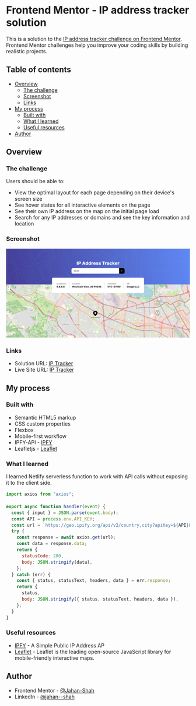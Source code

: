 # Frontend Mentor - IP address tracker solution

This is a solution to the [IP address tracker challenge on Frontend Mentor](https://www.frontendmentor.io/challenges/ip-address-tracker-I8-0yYAH0). Frontend Mentor challenges help you improve your coding skills by building realistic projects.

## Table of contents

- [Overview](#overview)
  - [The challenge](#the-challenge)
  - [Screenshot](#screenshot)
  - [Links](#links)
- [My process](#my-process)
  - [Built with](#built-with)
  - [What I learned](#what-i-learned)
  - [Useful resources](#useful-resources)
- [Author](#author)

## Overview

### The challenge

Users should be able to:

- View the optimal layout for each page depending on their device's screen size
- See hover states for all interactive elements on the page
- See their own IP address on the map on the initial page load
- Search for any IP addresses or domains and see the key information and location

### Screenshot

![](./screenshot.png)

### Links

- Solution URL: [IP Tracker](https://github.com/Jahan-Shah/ip-address-tracker)
- Live Site URL: [IP Tracker](https://iptrackerapp-fem.netlify.app/)

## My process

### Built with

- Semantic HTML5 markup
- CSS custom properties
- Flexbox
- Mobile-first workflow
- IPFY-API - [IPFY](https://www.ipify.org/)
- Leafletjs - [Leaflet](https://leafletjs.com/)

### What I learned

I learned Netlify serverless function to work with API calls without exposing it to the client side.

```js
import axios from "axios";

export async function handler(event) {
  const { input } = JSON.parse(event.body);
  const API = process.env.API_KEY;
  const url = `https://geo.ipify.org/api/v2/country,city?apiKey=${API}&ipAddress=${input}`;
  try {
    const response = await axios.get(url);
    const data = response.data;
    return {
      statusCode: 200,
      body: JSON.stringify(data),
    };
  } catch (err) {
    const { status, statusText, headers, data } = err.response;
    return {
      status,
      body: JSON.stringify({ status, statusText, headers, data }),
    };
  }
}
```

### Useful resources

- [IPFY](https://www.ipify.org/) - A Simple Public IP Address AP
- [Leaflet](https://leafletjs.com/) - Leaflet is the leading open-source JavaScript library for mobile-friendly interactive maps.

## Author

- Frontend Mentor - [@Jahan-Shah](https://www.frontendmentor.io/profile/Jahan-Shah)
- LinkedIn - [@jahan--shah](https://www.linkedin.com/in/jahan--shah/)
